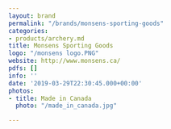 ```yaml
---
layout: brand
permalink: "/brands/monsens-sporting-goods"
categories:
- products/archery.md
title: Monsens Sporting Goods
logo: "/monsens logo.PNG"
website: http://www.monsens.ca/
pdfs: []
info: ''
date: '2019-03-29T22:30:45.000+00:00'
photos:
- title: Made in Canada
  photo: "/made_in_canada.jpg"

---
```

